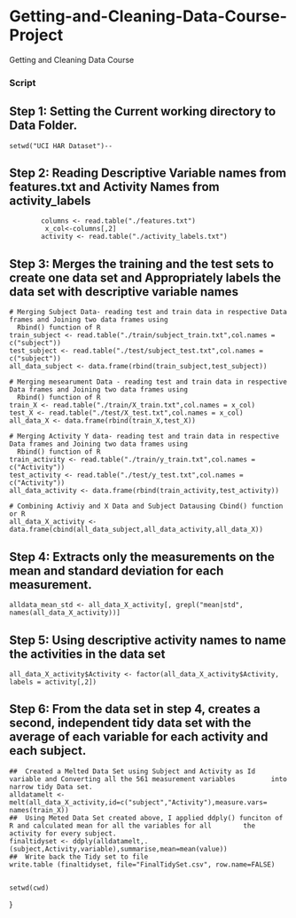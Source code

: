Getting-and-Cleaning-Data-Course-Project
========================================
Getting and Cleaning Data Course 

### Script 

## Step 1: Setting the Current working directory to Data Folder.
    setwd("UCI HAR Dataset")-- 
## Step 2: Reading Descriptive Variable names from features.txt and Activity Names from activity_labels
            columns <- read.table("./features.txt")
             x_col<-columns[,2]
            activity <- read.table("./activity_labels.txt")
    
## Step 3:  Merges the training and the test sets to create one data set and Appropriately labels the data set with                      descriptive variable names   
    
    # Merging Subject Data- reading test and train data in respective Data frames and Joining two data frames using 
      Rbind() function of R
    train_subject <- read.table("./train/subject_train.txt",col.names = c("subject"))
    test_subject <- read.table("./test/subject_test.txt",col.names = c("subject"))
    all_data_subject <- data.frame(rbind(train_subject,test_subject))
    
    # Merging mesearument Data - reading test and train data in respective Data frames and Joining two data frames using 
      Rbind() function of R
    train_X <- read.table("./train/X_train.txt",col.names = x_col)
    test_X <- read.table("./test/X_test.txt",col.names = x_col)
    all_data_X <- data.frame(rbind(train_X,test_X))
    
    # Merging Activity Y data- reading test and train data in respective Data frames and Joining two data frames using 
      Rbind() function of R
    train_activity <- read.table("./train/y_train.txt",col.names = c("Activity"))
    test_activity <- read.table("./test/y_test.txt",col.names = c("Activity"))
    all_data_activity <- data.frame(rbind(train_activity,test_activity))

    # Combining Activiy and X Data and Subject Datausing Cbind() function or R
    all_data_X_activity <- data.frame(cbind(all_data_subject,all_data_activity,all_data_X)) 

    
## Step 4: Extracts only the measurements on the mean and standard deviation for each measurement.
    
    alldata_mean_std <- all_data_X_activity[, grepl("mean|std", names(all_data_X_activity))]
   
    
## Step 5: Using descriptive activity names to name the activities in the data set
    all_data_X_activity$Activity <- factor(all_data_X_activity$Activity, labels = activity[,2])
   
## Step 6: From the data set in step 4, creates a second, independent tidy data set with the average of each variable for               each activity and each subject.
    ##  Created a Melted Data Set using Subject and Activity as Id variable and Converting all the 561 measurement variables         into narrow tidy Data set. 
    alldatamelt <- melt(all_data_X_activity,id=c("subject","Activity"),measure.vars= names(train_X))
    ##  Using Meted Data Set created above, I applied ddply() funciton of R and calculated mean for all the variables for all        the activity for every subject. 
    finaltidyset <- ddply(alldatamelt,.(subject,Activity,variable),summarise,mean=mean(value))
    ##  Write back the Tidy set to file
    write.table (finaltidyset, file="FinalTidySet.csv", row.name=FALSE)

    
    setwd(cwd)
    
}  
